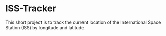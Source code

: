 # ISS-Tracker
This short project is to track the current location of the International Space Station (ISS) by longitude and latitude.
